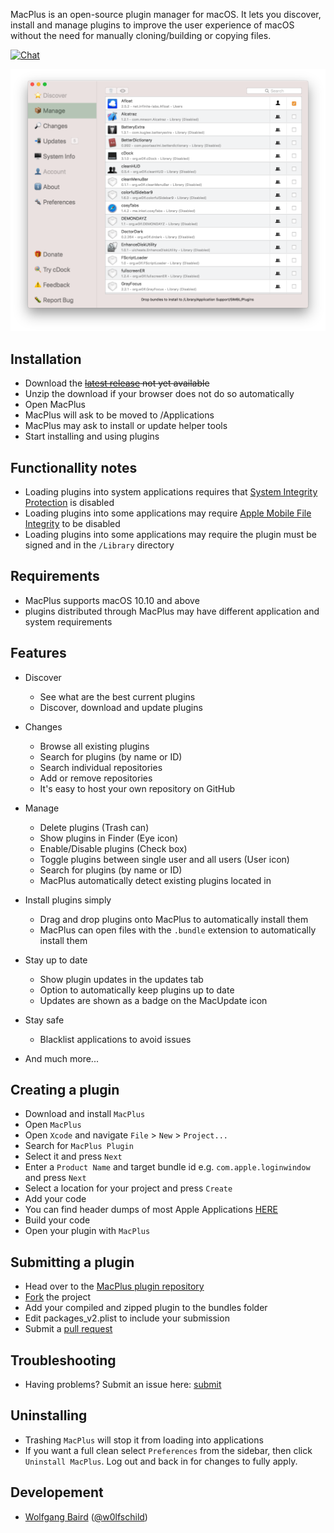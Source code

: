 <!--![Banner](web/banner.png)-->

MacPlus is an open-source plugin manager for macOS. It lets you discover, install and manage plugins to improve the user experience of macOS without the need for manually cloning/building or copying files.

[![Chat](https://badges.gitter.im/Join%20Chat.svg)](https://gitter.im/MacPlus/Lobby)

![Preview](web/preview.png)

## Installation

- Download the ~~[latest release](https://github.com/w0lfschild/app_updates/raw/master/MacPlus/MacPlus_master.zip) not yet available~~
- Unzip the download if your browser does not do so automatically
- Open MacPlus
- MacPlus will ask to be moved to /Applications
- MacPlus may ask to install or update helper tools
- Start installing and using plugins

## Functionallity notes

- Loading plugins into system applications requires that [System Integrity Protection](https://apple.stackexchange.com/questions/208478/how-do-i-disable-system-integrity-protection-sip-aka-rootless-on-os-x-10-11) is disabled
- Loading plugins into some applications may require [Apple Mobile File Integrity](https://www.theiphonewiki.com/wiki/AppleMobileFileIntegrity) to be disabled
- Loading plugins into some applications may require the plugin must be signed and in the `/Library` directory

## Requirements

- MacPlus supports macOS 10.10 and above
- plugins distributed through MacPlus may have different application and system requirements

## Features

- Discover
    - See what are the best current plugins
    - Discover, download and update plugins


- Changes
    - Browse all existing plugins
    - Search for plugins (by name or ID)
    - Search individual repositories
    - Add or remove repositories
    - It's easy to host your own repository on GitHub


- Manage
    - Delete plugins (Trash can)
    - Show plugins in Finder (Eye icon)
    - Enable/Disable plugins (Check box)
    - Toggle plugins between single user and all users (User icon)
    - Search for plugins (by name or ID)
    - MacPlus automatically detect existing plugins located in 


- Install plugins simply
    - Drag and drop plugins onto MacPlus to automatically install them
    - MacPlus can open files with the `.bundle` extension to automatically install them


- Stay up to date
    - Show plugin updates in the updates tab
    - Option to automatically keep plugins up to date
    - Updates are shown as a badge on the MacUpdate icon


- Stay safe
    - Blacklist applications to avoid issues

- And much more...

## Creating a plugin

- Download and install `MacPlus`
- Open `MacPlus`
- Open `Xcode` and navigate `File` > `New` > `Project...`
- Search for `MacPlus Plugin`
- Select it and press `Next`
- Enter a  `Product Name` and target bundle id e.g. `com.apple.loginwindow` and press `Next`
- Select a location for your project and press `Create`
- Add your code
- You can find header dumps of most Apple Applications [HERE](https://github.com/w0lfschild/macOS_headers)
- Build your code
- Open your plugin with `MacPlus`

## Submitting a plugin

- Head over to the [MacPlus plugin repository](https://github.com/w0lfschild/macplugins)
- [Fork](https://github.com/w0lfschild/macplugins/fork) the project
- Add your compiled and zipped plugin to the bundles folder
- Edit packages_v2.plist to include your submission
- Submit a [pull request](https://github.com/w0lfschild/macplugins/compare)

## Troubleshooting

- Having problems? Submit an issue here: [submit](https://github.com/w0lfschild/MacPlus/issues/new)

## Uninstalling

- Trashing `MacPlus` will stop it from loading into applications 
- If you want a full clean select `Preferences` from the sidebar, then click `Uninstall MacPlus`. Log out and back in for changes to fully apply.

## Developement

- [Wolfgang Baird](https://github.com/w0lfschild) ([@w0lfschild](https://github.com/w0lfschild))
